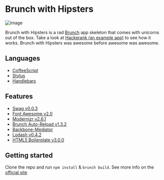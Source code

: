 # Brunch with Hipsters

![image](http://www.latimes.com/media/photo/2011-07/63171841.jpg)

Brunch with Hipsters is a rad [Brunch](http://brunch.io/) app skeleton that comes with unicorns out of the box. Take a look at [Hackerank (an example app)](https://github.com/elving/Hackerank) to see how it works. Brunch with Hipsters was awesome before awesome was awesome.

## Languages

- [CoffeeScript](http://coffeescript.org/)
- [Stylus](http://learnboost.github.com/stylus/)
- [Handlebars](http://handlebarsjs.com/)

## Features

- [Swag v0.0.3](https://github.com/elving/swag)
- [Font Awesome v2.0](https://github.com/FortAwesome/Font-Awesome)
- [Modernizr v2.6.1](https://github.com/Modernizr/Modernizr)
- [Brunch Auto-Reload v1.3.2](https://github.com/brunch/auto-reload-brunch)
- [Backbone-Mediator](https://github.com/chalbert/Backbone-Mediator)
- [Lodash v0.4.2](https://github.com/bestiejs/lodash)
- [HTML5 Boilerplate v3.0.0](https://github.com/h5bp/html5-boilerplate)


## Getting started

Clone the repo and run `npm install` & `brunch build`. See more info on the [official site](http://brunch.io)
